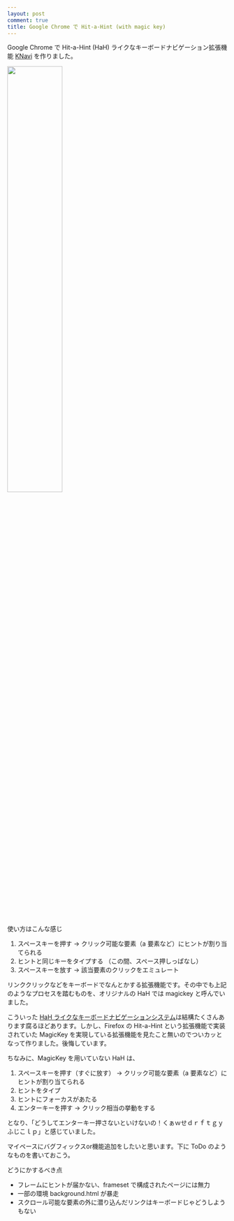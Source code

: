 ```yaml
---
layout: post
comment: true
title: Google Chrome で Hit-a-Hint (with magic key)
---
```

Google Chrome で Hit-a-Hint (HaH) ライクなキーボードナビゲーション拡張機能 <a href="https://chrome.google.com/extensions/detail/pfcgnkljgjobpkbgcifmpnhglafhkifg?hl=ja">KNavi</a> を作りました。

<a href="https://chrome.google.com/extensions/detail/pfcgnkljgjobpkbgcifmpnhglafhkifg?hl=ja"><img src="http://k-ui.jp/wp-content/uploads/2010/10/2f427aaf949c9269fe4b67bebe5a69e4.png" alt="" title="KNaviPageSS" width="50%" class="alignnone size-full wp-image-281" /></a>

使い方はこんな感じ
<ol>
<li>スペースキーを押す → クリック可能な要素（a 要素など）にヒントが割り当てられる</li>
<li>ヒントと同じキーをタイプする （この間、スペース押しっぱなし）</li>
<li>スペースキーを放す → 該当要素のクリックをエミュレート</li>
</ol>
リンククリックなどをキーボードでなんとかする拡張機能です。その中でも上記のようなプロセスを踏むものを、オリジナルの HaH では magickey と呼んでいました。

こういった <a href="https://chrome.google.com/extensions/search?itemlang=&hl=ja&q=keyboard+navigate">HaH ライクなキーボードナビゲーションシステム</a>は結構たくさんあります腐るほどあります。しかし、Firefox の Hit-a-Hint という拡張機能で実装されていた MagicKey を実現している拡張機能を見たこと無いのでついカッとなって作りました。後悔しています。

ちなみに、MagicKey を用いていない HaH は、
<ol>
<li>スペースキーを押す（すぐに放す） → クリック可能な要素（a 要素など）にヒントが割り当てられる</li>
<li>ヒントをタイプ</li>
<li>ヒントにフォーカスがあたる</li>
<li>エンターキーを押す → クリック相当の挙動をする</li>
</ol>
となり、「どうしてエンターキー押さないといけないの！くぁｗせｄｒｆｔｇｙふじこｌｐ」と感じていました。

マイペースにバグフィックスor機能追加をしたいと思います。下に ToDo のようなものを書いておこう。

どうにかするべき点
<ul>
<li>フレームにヒントが届かない、frameset で構成されたページには無力</li>
<li>一部の環境 background.html が暴走</li>
<li>スクロール可能な要素の外に潜り込んだリンクはキーボードじゃどうしようもない</li>
</ul>
